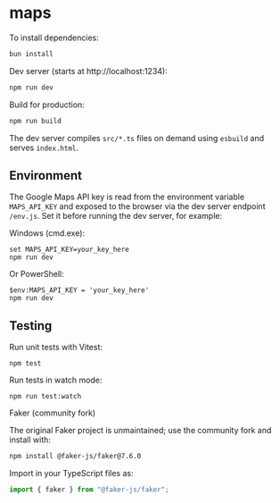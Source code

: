 # maps
To install dependencies:

```bash
bun install
```

Dev server (starts at http://localhost:1234):

```bash
npm run dev
```

Build for production:

```bash
npm run build
```

The dev server compiles `src/*.ts` files on demand using `esbuild` and serves `index.html`.

Environment
-----------

The Google Maps API key is read from the environment variable `MAPS_API_KEY` and exposed to the browser via the dev server endpoint `/env.js`. Set it before running the dev server, for example:

Windows (cmd.exe):

```
set MAPS_API_KEY=your_key_here
npm run dev
```

Or PowerShell:

```
$env:MAPS_API_KEY = 'your_key_here'
npm run dev
```

Testing
-------

Run unit tests with Vitest:

```
npm test
```

Run tests in watch mode:

```
npm run test:watch
```

Faker (community fork)

The original Faker project is unmaintained; use the community fork and install with:

```bash
npm install @faker-js/faker@7.6.0
```

Import in your TypeScript files as:

```ts
import { faker } from "@faker-js/faker";
```
